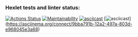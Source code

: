 ### Hexlet tests and linter status:
[![Actions Status](https://github.com/klentaetnaglazah/frontend-project-44/actions/workflows/hexlet-check.yml/badge.svg)](https://github.com/klentaetnaglazah/frontend-project-44/actions)
[![Maintainability](https://api.codeclimate.com/v1/badges/a59c025e6eccb522b8ea/maintainability)](https://codeclimate.com/github/klentaetnaglazah/frontend-project-44/maintainability)
[![asciicast](https://asciinema.org/a/jJiULWV7FXuIGdD0VKtoyhJ1P)](https://asciinema.org/connect/9bba791b-12a2-497a-803d-e968045e3a68)
[![asciicast](https://asciinema.org/a/1Qt27yuC9R5IFMc6fSXIbLk5b)] (https://asciinema.org/connect/9bba791b-12a2-497a-803d-e968045e3a68)
